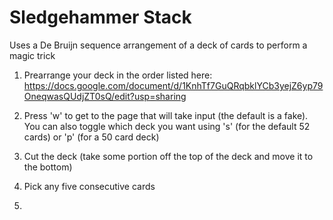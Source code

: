 # Sledgehammer Stack
Uses a De Bruijn sequence arrangement of a deck of cards to perform a magic trick

1) Prearrange your deck in the order listed here: https://docs.google.com/document/d/1KnhTf7GuQRqbklYCb3yejZ6yp79OneqwasQUdjZT0sQ/edit?usp=sharing

2) Press 'w' to get to the page that will take input (the default is a fake). You can also toggle which deck you want using 's' (for the default 52 cards) or 'p' (for a 50 card deck)

3) Cut the deck (take some portion off the top of the deck and move it to the bottom)

4) Pick any five consecutive cards

5) 
